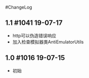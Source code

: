 #ChangeLog

## 1.1 #1041 19-07-17
- http可以伪造错误响应
- 加入检查模拟器类AntiEmulatorUtils

## 1.0 #1016 19-07-15
- 初始